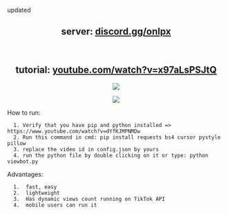 updated

<!-- #### Paid unpatched viewbot for 24.99€ !!: https://onlp.sellix.io or in dc server 
repo works again, maybe needs proxies but here you go -->

<h2 align="center">server: <a href="https://discord.gg/onlpx">discord.gg/onlpx</a></h2>



&emsp;

<h2 align="center">tutorial: <a href="https://www.youtube.com/watch?v=x97aLsPSJtQ">youtube.com/watch?v=x97aLsPSJtQ</a></h2>


<p align="center"> 
<img src="https://user-images.githubusercontent.com/98614666/218313368-e8b3613c-6639-4922-95ac-c23bbcdffdf1.png"></img>
</p>
<p align="center"> 
<img src="https://user-images.githubusercontent.com/98614666/218313369-31f5049c-0dd4-4eca-b323-cccc3436a418.png"></img>
</p>


How to run:
```
  1. Verify that you have pip and python installed => https://www.youtube.com/watch?v=dYfKJMPNMDw
  2. Run this command in cmd: pip install requests bs4 cursor pystyle pillow
  3. replace the video id in config.json by yours
  4. run the python file by double clicking on it or type: python viewbot.py
```

Advantages:
```
  1.  fast, easy
  2.  lightweight
  3.  Has dynamic views count running on TikTok API
  4.  mobile users can run it
```
